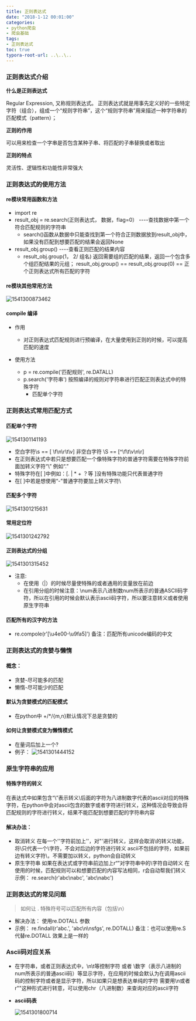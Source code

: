 ```yaml
---
title: 正则表达式
date: "2018-1-12 00:01:00"
categories:
- python爬虫
- 爬虫基础
tags:
- 正则表达式
toc: true
typora-root-url: ..\..\..
---
```


### 正则表达式介绍

**什么是正则表达式**

Regular Expression, 又称规则表达式。
正则表达式就是用事先定义好的一些特定字符（组合），组成一个“规则字符串”，这个“规则字符串”用来描述一种字符串的匹配模式（pattern）；

**正则的作用**

可以用来检查一个字串是否包含某种子串、将匹配的子串替换或者取出

**正则的特点**

灵活性、逻辑性和功能性非常强大

<!-- more -->

### 正则表达式的使用方法

#### re模块常用函数和方法
* import  re
* result_obj = re.search(正则表达式， 数据，flag=0）     ----查找数据中第一个符合匹配规则的字符串
  * search()函数从数据中只能查找到第一个符合正则数据放到result_obj中，  如果没有匹配到想要匹配的结果会返回None
* result_obj.group()      ----查看正则匹配的结果内容
  * result_obj.group(1， 2/ 组名) 返回需要组的匹配的结果，返回一个包含多个组匹配结果的元组；    result_obj.group() == result_obj.group(0) == 正个正则表达式所有匹配的字符

#### re模块其他常用方法

![1541300873462](/img/1541300873462.png)

#### compile 编译

* 作用

   * 对正则表达式匹配规则进行预编译，在大量使用到正则的时候，可以提高匹配的速度
* 使用方法

  * p = re.compile('匹配规则',  re.DATALL)
  * p.search('字符串')       按照编译的规则对字符串进行匹配正则表达式中的特殊字符
    * 匹配单个字符

### 正则表达式常用匹配方式

#### 匹配单个字符

![1541301141193](/img/1541301141193.png)

* 空白字符\s == [ \f\n\r\t\v]   非空白字符 \S == \[^\f\t\v\n\r\]   
* 在正则表达式中若只是想要匹配一个像特殊字符的普通字符需要在特殊字符前面加转义字符“\” 例如“\.”
* 特殊字符在[ ]中例如：[.    |   * + ？等 ]没有特殊功能只代表普通字符
* 在[ ]中若是想使用“-”普通字符要加上转义字符\

#### 匹配多个字符

![1541301215631](/img/1541301215631.png)

#### 常用定位符

![1541301242792](/img/1541301242792.png)
#### 正则表达式的分组

![1541301315452](/img/1541301315452.png)

  * 注意: 
      * 在使用（|）的时候尽量使特殊的或者通用的变量放在前边
      * 在引用分组的时候注意：\num表示八进制数num所表示的普通ASCII码字符，所以在引用的时候会默认表示ascii码字符，所以要注意转义或者使用原生字符串

#### 匹配所有的汉字的方法
- re.compole(r'[\u4e00-\u9fa5]')
	备注：匹配所有unicode编码的中文

### 正则表达式的贪婪与懒惰
#### 概念：
- 贪婪-尽可能多的匹配
- 懒惰-尽可能少的匹配
#### 默认为贪婪模式的匹配模式
- 在python中 +/*/{m,n}默认情况下总是贪婪的
#### 如何让贪婪模式变为懒惰模式
- 在量词后加上一个?
- 例子：
![1541301444152](/img/1541301444152.png)

### 原生字符串的应用
#### 特殊字符的转义
在表达式中如果包含“\”表示转义\后面的字符为八进制数字代表的ascii对应的特殊字符，在python中会对ascii包含的数字或者字符进行转义，这种情况会导致会将匹配规则的字符进行转义，结果不能匹配到想要匹配的字符串内容
#### 解决办法：
- 取消转义
	在每一个'\'字符前加上'\'，对"\'进行转义，这样会取消\的转义功能，将\\只代表一个\字符，不会对后边的字符进行转义
	ascii不包括的字符，如果前边有转义字符\，不需要加以转义，python会自动转义
- 原生字符串
	如果在表达式或字符串前边加上r“”对字符串中的\字符自动转义
	在使用的时候，匹配规则可以和想要匹配的内容写法相同，r会自动帮我们转义
	示例： re.search(r'abc\nabc', 'abc\nabc')
### 正则表达式的常见问题
> 如何让 . 特殊符号可以匹配所有内容（包括\n）

- 解决办法：
	使用re.DOTALL 参数
- 示例：
	re.findall(r'abc.',  'abc\n\nsfgs', re.DOTALL)
	备注：也可以使用re.S 代替re.DOTALL 效果上是一样的
### Ascii码对应关系
- 在字符串，或者正则表达式中，\n\t等控制字符 或者 \数字（表示八进制的num所表示的普通ascii码）等显示字符，在应用的时候会默认为在调用ascii码的控制字符或者是显示字符，所以如果只是想表达单纯的字符 需要用\\n或者r""这种形式进行转意，可以使用chr（八进制数）来查询对应的ascii字符

- **ascii码表**

  ![1541301800714](/img/1541301800714.png)